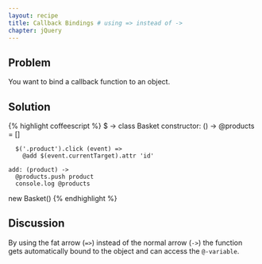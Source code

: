 ```yaml
---
layout: recipe
title: Callback Bindings # using => instead of ->
chapter: jQuery
---
```

## Problem

You want to bind a callback function to an object.

## Solution

{% highlight coffeescript %}
$ ->
  class Basket
    constructor: () ->
      @products = []

      $('.product').click (event) =>
        @add $(event.currentTarget).attr 'id'

    add: (product) ->
      @products.push product
      console.log @products

  new Basket()
{% endhighlight %}

## Discussion

By using the fat arrow (`=>`) instead of the normal arrow (`->`) the function gets
automatically bound to the object and can access the `@-variable`.
